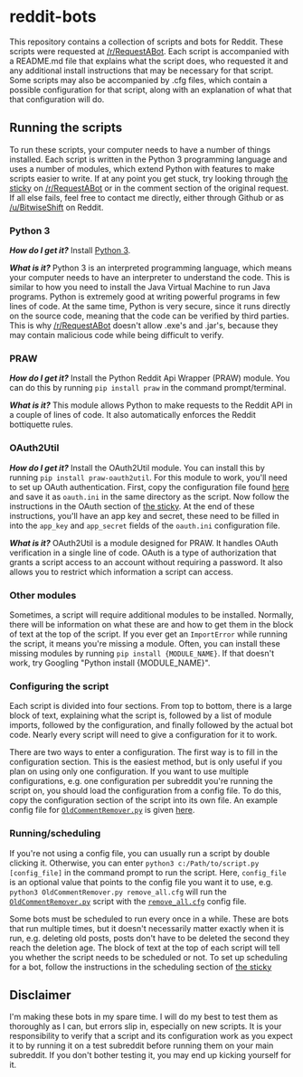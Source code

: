 # reddit-bots
This repository contains a collection of scripts and bots for Reddit. These
scripts were requested at
[/r/RequestABot](https://www.reddit.com/r/RequestABot). Each script is
accompanied with a README.md file that explains what the script does, who
requested it and any additional install instructions that may be necessary for
that script. Some scripts may also be accompanied by .cfg files, which contain
a possible configuration for that script, along with an explanation of what that
that configuration will do.

## Running the scripts
To run these scripts, your computer needs to have a number of things installed.
Each script is written in the Python 3 programming language and uses a number of
modules, which extend Python with features to make scripts easier to write. If
at any point you get stuck, try looking through
[the sticky](https://www.reddit.com/r/RequestABot/comments/3d3iss/a_comprehensive_guide_to_running_your_bot_that/)
on [/r/RequestABot](https://www.reddit.com/r/RequestABot) or in the comment
section of the original request. If all else fails, feel free to contact me
directly, either through Github or as
[/u/BitwiseShift](https://www.reddit.com/user/bitwiseshift) on Reddit.

### Python 3
***How do I get it?*** Install [Python 3](https://www.python.org/downloads/).

***What is it?*** Python 3 is an interpreted programming language, which means
your computer needs to have an interpreter to understand the code. This is
similar to how you need to install the Java Virtual Machine to run Java
programs. Python is extremely good at writing powerful programs in few lines of
code. At the same time, Python is very secure, since it runs directly on the
source code, meaning that the code can be verified by third parties. This is why
[/r/RequestABot](https://www.reddit.com/r/RequestABot) doesn't allow .exe's
and .jar's, because they may contain malicious code while being difficult to
verify.

### PRAW
***How do I get it?*** Install the Python Reddit Api Wrapper (PRAW) module. You
can do this by running `pip install praw` in the command prompt/terminal.

***What is it?*** This module allows Python to make requests to the Reddit API
in a couple of lines of code. It also automatically enforces the Reddit
bottiquette rules.

### OAuth2Util
***How do I get it?*** Install the OAuth2Util module. You can install this by
running `pip install praw-oauth2util`. For this module to work, you'll need to
set up OAuth authentication. First, copy the configuration file found
[here](https://github.com/SmBe19/praw-OAuth2Util/blob/master/OAuth2Util/README.md#config)
and save it as `oauth.ini` in the same directory as the script. Now follow the
instructions in the OAuth section of [the sticky](https://www.reddit.com/r/RequestABot/comments/3d3iss/a_comprehensive_guide_to_running_your_bot_that/).
At the end of these instructions, you'll have an app key and secret, these need
to be filled in into the `app_key` and `app_secret` fields of the `oauth.ini`
configuration file.

***What is it?*** OAuth2Util is a module designed for PRAW. It handles OAuth
verification in a single line of code. OAuth is a type of authorization that
grants a script access to an account without requiring a password. It also
allows you to restrict which information a script can access.

### Other modules
Sometimes, a script will require additional modules to be installed. Normally,
there will be information on what these are and how to get them in the block of
text at the top of the script. If you ever get an `ImportError` while running
the script, it means you're missing a module. Often, you can install these
missing modules by running `pip install {MODULE_NAME}`. If that doesn't work,
try Googling "Python install {MODULE_NAME}".

### Configuring the script
Each script is divided into four sections. From top to bottom, there is a large
block of text, explaining what the script is, followed by a list of module
imports, followed by the configuration, and finally followed by the actual bot
code. Nearly every script will need to give a configuration for it to work.

There are two ways to enter a configuration. The first way is to fill in the
configuration section. This is the easiest method, but is only useful if you
plan on using only one configuration. If you want to use multiple
configurations, e.g. one configuration per subreddit you're running the script
on, you should load the configuration from a config file. To do this, copy the
configuration section of the script into its own file. An example config file
for [`OldCommentRemover.py`](https://github.com/JohnnyDeuss/reddit-bots/blob/master/OldCommentRemover/OldCommentRemover.py) is given [here](https://github.com/JohnnyDeuss/reddit-bots/blob/master/OldCommentRemover/remove_all.cfg).

### Running/scheduling
If you're not using a config file, you can usually run a script by double
clicking it. Otherwise, you can enter `python3 c:/Path/to/script.py [config_file]`
in the command prompt to run the script. Here, `config_file` is an optional
value that points to the config file you want it to use, e.g.
`python3 OldCommentRemover.py remove_all.cfg` will run the [`OldCommentRemover.py`](https://github.com/JohnnyDeuss/reddit-bots/blob/master/OldCommentRemover/OldCommentRemover.py)
script with the [`remove_all.cfg`](https://github.com/JohnnyDeuss/reddit-bots/blob/master/OldCommentRemover/remove_all.cfg) config file.

Some bots must be scheduled to run every once in a while. These are bots that
run multiple times, but it doesn't necessarily matter exactly when it is run,
e.g. deleting old posts, posts don't have to be deleted the second they reach
the deletion age. The block of text at the top of each script will tell you
whether the script needs to be scheduled or not. To set up scheduling for a bot,
follow the instructions in the scheduling section of
[the sticky](https://www.reddit.com/r/RequestABot/comments/3d3iss/a_comprehensive_guide_to_running_your_bot_that/)

## Disclaimer
I'm making these bots in my spare time. I will do my best to test them as
thoroughly as I can, but errors slip in, especially on new scripts. It is your
responsibility to verify that a script and its configuration work as you expect
it to by running it on a test subreddit before running them on your main
subreddit. If you don't bother testing it, you may end up kicking yourself for
it.
